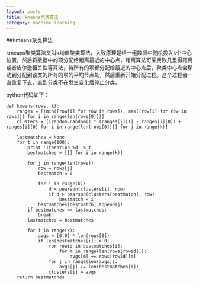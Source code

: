 ```yaml
---
layout: posts
title: kmeans聚类算法
category: machine_learning
---
```


##kmeans聚类算法

kmeans聚类算法又叫k均值聚类算法，大致原理是给一组数据中随机投入k个中心位置，然后将数据中的项分配给距离最近的中心点，距离算法可采用欧几里得距离或者皮尔逊相关性等算法，待所有的项都分配给最近的中心点后，聚类中心点会移动到分配到该类的所有的项的平均节点处，然后重新开始分配过程。这个过程会一直重复下去，直到分类不在发生变化后停止分类。

python代码如下：

	def kmeans(rows, k):
	    ranges = [(min([row[i] for row in rows]), max([row[i] for row in rows])) for i in range(len(rows[0]))]
	    clusters = [[random.random() * (ranges[i][1] - ranges[i][0]) + ranges[i][0] for i in range(len(rows[0]))] for j in range(k)]
	
	    lastmatches = None
	    for t in range(100):
	        print 'Iteration %d' % t
	        bestmatches = [[] for i in range(k)]
	
	        for j in range(len(rows)):
	            row = rows[j]
	            bestmatch = 0
	
	            for i in range(k):
	                d = pearson(clusters[i], row)
	                if d > pearson(clusters[bestmatch], row):
	                    bestmatch = i
	            bestmatches[bestmatch].append(j)
	        if bestmatches == lastmatches:
	            break
	        lastmatches = bestmatches
	
	        for i in range(k):
	            avgs = [0.0] * len(rows[0])
	            if len(bestmatches[i]) > 0:
	                for rowid in bestmatches[i]:
	                    for m in range(len(rows[rowid])):
	                        avgs[m] += rows[rowid][m]
	                for j in range(len(avgs)):
	                    avgs[j] /= len(bestmatches[i])
	                clusters[i] = avgs
	    return bestmatches


